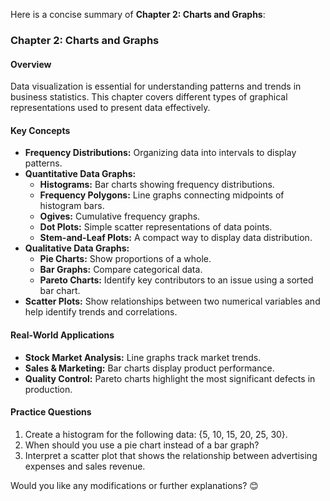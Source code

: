 Here is a concise summary of **Chapter 2: Charts and Graphs**:

### **Chapter 2: Charts and Graphs**  

#### **Overview**  
Data visualization is essential for understanding patterns and trends in business statistics. This chapter covers different types of graphical representations used to present data effectively.

#### **Key Concepts**  
- **Frequency Distributions:** Organizing data into intervals to display patterns.  
- **Quantitative Data Graphs:**  
  - **Histograms:** Bar charts showing frequency distributions.  
  - **Frequency Polygons:** Line graphs connecting midpoints of histogram bars.  
  - **Ogives:** Cumulative frequency graphs.  
  - **Dot Plots:** Simple scatter representations of data points.  
  - **Stem-and-Leaf Plots:** A compact way to display data distribution.  
- **Qualitative Data Graphs:**  
  - **Pie Charts:** Show proportions of a whole.  
  - **Bar Graphs:** Compare categorical data.  
  - **Pareto Charts:** Identify key contributors to an issue using a sorted bar chart.  
- **Scatter Plots:** Show relationships between two numerical variables and help identify trends and correlations.

#### **Real-World Applications**  
- **Stock Market Analysis:** Line graphs track market trends.  
- **Sales & Marketing:** Bar charts display product performance.  
- **Quality Control:** Pareto charts highlight the most significant defects in production.  

#### **Practice Questions**  
1. Create a histogram for the following data: {5, 10, 15, 20, 25, 30}.  
2. When should you use a pie chart instead of a bar graph?  
3. Interpret a scatter plot that shows the relationship between advertising expenses and sales revenue.  

Would you like any modifications or further explanations? 😊